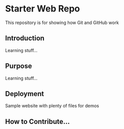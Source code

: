 # Starter Web Repo

This repository is for showing how Git and GitHub work

## Introduction
Learning stuff...

## Purpose
Learning stuff...
## Deployment

Sample website with plenty of files for demos

## How to Contribute...
